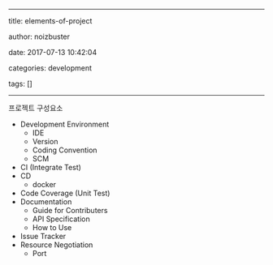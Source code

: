 
---

title:  elements-of-project

author: noizbuster

date:   2017-07-13 10:42:04

categories: development

tags: []

---

프로젝트 구성요소

* Development Environment
    * IDE
    * Version
    * Coding Convention
    * SCM
* CI (Integrate Test)
* CD
    * docker
* Code Coverage (Unit Test)
* Documentation
    * Guide for Contributers
    * API Specification
    * How to Use
* Issue Tracker
* Resource Negotiation
    * Port

